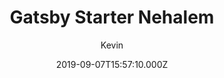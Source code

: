 ---
title: Gatsby Starter Nehalem
github: https://github.com/nehalist/gatsby-starter-nehalem
demo: https://nehalem.netlify.app/
author: Kevin
ssg:
  - Gatsby
cms:
  - Markdown
date: 2019-09-07T15:57:10.000Z
draft: true
publish_date: '2019-09-07T15:57:10Z'
update_date: '2020-03-17T21:04:39Z'
github_star: 39
github_fork: 21
---
